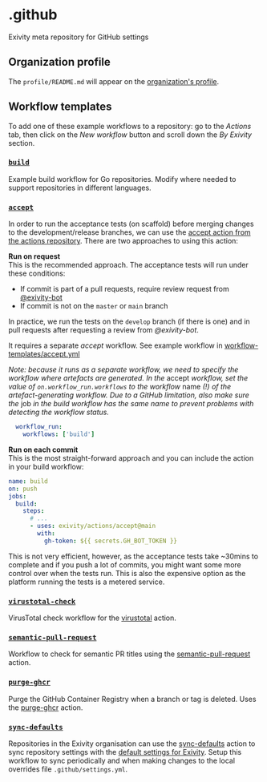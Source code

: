# .github

Exivity meta repository for GitHub settings

## Organization profile

The `profile/README.md` will appear on the
[organization's profile](https://github.com/exivity).

## Workflow templates

To add one of these example workflows to a repository: go to the _Actions_ tab, then
click on the _New workflow_ button and scroll down the _By Exivity_ section.

### [`build`](https://github.com/exivity/.github/blob/main/workflow-templates/go.yml)

Example build workflow for Go repositories. Modify where needed to support repositories
in different languages.

### [`accept`](https://github.com/exivity/.github/blob/main/workflow-templates/accept.yml)

In order to run the acceptance tests (on scaffold) before merging changes to the
development/release branches, we can use the [accept action from the actions
repository](https://github.com/exivity/actions#accept). There are two approaches
to using this action:

**Run on request**  
This is the recommended approach. The acceptance tests will run under these
conditions:
- If commit is part of a pull requests, require review request from 
  [@exivity-bot](https://github.com/exivity-bot)
- If commit is not on the `master` or `main` branch

In practice, we run the tests on the `develop` branch (if there is one) and in
pull requests after requesting a review from _@exivity-bot_.

It requires a separate _accept_ workflow. See example workflow in
[workflow-templates/accept.yml](https://github.com/exivity/.github/blob/main/workflow-templates/accept.yml)

_Note: because it runs as a separate workflow, we need to specify the workflow
where artefacts are generated. In the_ accept _workflow, set the value of 
`on.workflow_run.workflows` to the workflow_ name _(!) of the artefact-generating
workflow. Due to a GitHub limitation, also make sure the_ job _in the build
workflow has the same name to prevent problems with detecting the workflow status._

```yaml
  workflow_run:
    workflows: ['build']
```

**Run on each commit**  
This is the most straight-forward approach and you can include the action in
your build workflow:

```yaml
name: build
on: push
jobs:
  build:
    steps:
      # ...
      - uses: exivity/actions/accept@main
        with:
          gh-token: ${{ secrets.GH_BOT_TOKEN }}
```

This is not very efficient, however, as the acceptance tests take ~30mins to
complete and if you push a lot of commits, you might want some more control over
when the tests run. This is also the expensive option as the platform running
the tests is a metered service.

### [`virustotal-check`](https://github.com/exivity/.github/blob/main/workflow-templates/virustotal-check.yml)

VirusTotal check workflow for the [virustotal](https://github.com/exivity/actions#virustotal) action.

### [`semantic-pull-request`](https://github.com/exivity/.github/blob/main/workflow-templates/semantic-pull-request.yml)

Workflow to check for semantic PR titles using the [semantic-pull-request](https://github.com/exivity/actions#semantic-pull-request) action.

### [`purge-ghcr`](https://github.com/exivity/.github/blob/main/workflow-templates/purge-ghcr.yml)

Purge the GitHub Container Registry when a branch or tag is deleted.
Uses the [purge-ghcr](https://github.com/exivity/actions#purge-ghcr) action.

### [`sync-defaults`](https://github.com/exivity/.github/blob/main/workflow-templates/sync-defaults.yml)

Repositories in the Exivity organisation can use the
[sync-defaults](https://github.com/exivity/actions#sync-defaults) action to sync
repository settings with the [default settings for Exivity](https://github.com/exivity/.github/blob/main/.github/settings.yml).
Setup this workflow to sync periodically and when making changes to the local
overrides file `.github/settings.yml`.
